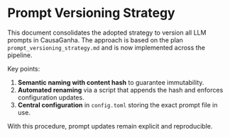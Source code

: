# Prompt Versioning Strategy

This document consolidates the adopted strategy to version all LLM prompts in CausaGanha.
The approach is based on the plan `prompt_versioning_strategy.md` and is now implemented across the pipeline.

Key points:
1. **Semantic naming with content hash** to guarantee immutability.
2. **Automated renaming** via a script that appends the hash and enforces configuration updates.
3. **Central configuration** in `config.toml` storing the exact prompt file in use.

With this procedure, prompt updates remain explicit and reproducible.
